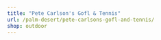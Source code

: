 ```yaml
---
title: "Pete Carlson's Gofl & Tennis"
url: /palm-desert/pete-carlsons-gofl-and-tennis/
shop: outdoor
---
```

